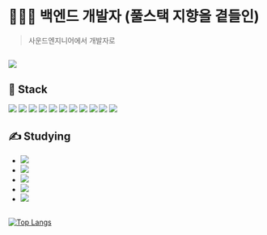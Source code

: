 # 👨🏽‍💻 백엔드 개발자 (풀스택 지향을 곁들인)
> 사운드엔지니어에서 개발자로
## <a href="https://jaesiki.notion.site/064b20e88c7d49d788ade76431775168" target="_blank"><img src="https://img.shields.io/badge/My Blog (click!)-000000?style=for-the-badge&logo=Notion&logoColor=white"/></a>

## 💪 Stack

<img src="https://img.shields.io/badge/JavaScript-F7DF1E?style=flat-square&logo=JavaScript&logoColor=white"/> <img src="https://img.shields.io/badge/Node.js-339933?style=flat-square&logo=Node.js&logoColor=white"/> <img src="https://img.shields.io/badge/Express-000000?style=flat-square&logo=Express&logoColor=white"/> <img src="https://img.shields.io/badge/MySQL-4479A1?style=flat-square&logo=MySQL&logoColor=white"/> <img src="https://img.shields.io/badge/Sequelize-52B0E7?style=flat-square&logo=Sequelize&logoColor=white"/> <img src="https://img.shields.io/badge/JWT-000000?style=flat-square&logo=JSON Web Tokens&logoColor=white"/> <img src="https://img.shields.io/badge/AWS EC2-232F3E?style=flat-square&logo=Amazon AWS&logoColor=white"/> <img src="https://img.shields.io/badge/AWS RDS-232F3E?style=flat-square&logo=Amazon AWS&logoColor=white"/> <img src="https://img.shields.io/badge/AWS CodePipeline-232F3E?style=flat-square&logo=Amazon AWS&logoColor=white"/> <img src="https://img.shields.io/badge/AWS Route 53-232F3E?style=flat-square&logo=Amazon AWS&logoColor=white"/> <img src="https://img.shields.io/badge/AWS SES-232F3E?style=flat-square&logo=Amazon AWS&logoColor=white"/>

## ✍️ Studying 

- <img src="https://img.shields.io/badge/MongoDB-47A248?style=flat-square&logo=MongoDB&logoColor=white"/>
- <img src="https://img.shields.io/badge/NestJS-E0234E?style=flat-square&logo=NestJS&logoColor=white"/>
- <img src="https://img.shields.io/badge/TypeScript-3178C6?style=flat-square&logo=TypeScript&logoColor=white"/>
- <img src="https://img.shields.io/badge/React-61DAFB?style=flat-square&logo=React&logoColor=white"/>
- <img src="https://img.shields.io/badge/Redux-764ABC?style=flat-square&logo=Redux&logoColor=white"/>
##
[![Top Langs](https://github-readme-stats.vercel.app/api/top-langs/?username=jsjsjskjs&layout=compact)](https://github.com/jsjsjskjs/github-readme-stats)

<!--
**jsjsjskjs/jsjsjskjs** is a ✨ _special_ ✨ repository because its `README.md` (this file) appears on your GitHub profile.

Here are some ideas to get you started:

- 🔭 I’m currently working on ...
- 🌱 I’m currently learning ...
- 👯 I’m looking to collaborate on ...
- 🤔 I’m looking for help with ...
- 💬 Ask me about ...
- 📫 How to reach me: ...
- 😄 Pronouns: ...
- ⚡ Fun fact: ...
-->

